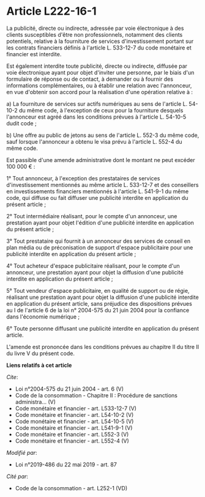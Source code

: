 # Article L222-16-1

La publicité, directe ou indirecte, adressée par voie électronique à des clients susceptibles d'être non professionnels,
notamment des clients potentiels, relative à la fourniture de services d'investissement portant sur les contrats financiers
définis à l'article L. 533-12-7 du code monétaire et financier est interdite. 

Est également interdite toute publicité, directe ou indirecte, diffusée par voie électronique ayant pour objet d'inviter une
personne, par le biais d'un formulaire de réponse ou de contact, à demander ou à fournir des informations complémentaires, ou
à établir une relation avec l'annonceur, en vue d'obtenir son accord pour la réalisation d'une opération relative à : 

a) La fourniture de services sur actifs numériques au sens de l'article L. 54-10-2 du même code, à l'exception de ceux pour
la fourniture desquels l'annonceur est agréé dans les conditions prévues à l'article L. 54-10-5 dudit code ; 

b) Une offre au public de jetons au sens de l'article L. 552-3 du même code, sauf lorsque l'annonceur a obtenu le visa prévu
à l'article L. 552-4 du même code. 

Est passible d'une amende administrative dont le montant ne peut excéder 100 000 € : 

1° Tout annonceur, à l'exception des prestataires de services d'investissement mentionnés au même article L. 533-12-7 et des
conseillers en investissements financiers mentionnés à l'article L. 541-9-1 du même code, qui diffuse ou fait diffuser une
publicité interdite en application du présent article ; 

2° Tout intermédiaire réalisant, pour le compte d'un annonceur, une prestation ayant pour objet l'édition d'une publicité
interdite en application du présent article ; 

3° Tout prestataire qui fournit à un annonceur des services de conseil en plan média ou de préconisation de support d'espace
publicitaire pour une publicité interdite en application du présent article ; 

4° Tout acheteur d'espace publicitaire réalisant, pour le compte d'un annonceur, une prestation ayant pour objet la diffusion
d'une publicité interdite en application du présent article ; 

5° Tout vendeur d'espace publicitaire, en qualité de support ou de régie, réalisant une prestation ayant pour objet la
diffusion d'une publicité interdite en application du présent article, sans préjudice des dispositions prévues au I de
l'article 6 de la loi n° 2004-575 du 21 juin 2004 pour la confiance dans l'économie numérique ; 

6° Toute personne diffusant une publicité interdite en application du présent article. 

L'amende est prononcée dans les conditions prévues au chapitre II du titre II du livre V du présent code.

**Liens relatifs à cet article**

_Cite_:

  - Loi n°2004-575 du 21 juin 2004 - art. 6 (V)
  - Code de la consommation -  Chapitre II : Procédure de sanctions administra... (V)
  - Code monétaire et financier - art. L533-12-7 (V)
  - Code monétaire et financier - art. L54-10-2 (V)
  - Code monétaire et financier - art. L54-10-5 (V)
  - Code monétaire et financier - art. L541-9-1 (V)
  - Code monétaire et financier - art. L552-3 (V)
  - Code monétaire et financier - art. L552-4 (V)

_Modifié par_:

  - Loi n°2019-486 du 22 mai 2019 - art. 87

_Cité par_:

  - Code de la consommation - art. L252-1 (VD)
